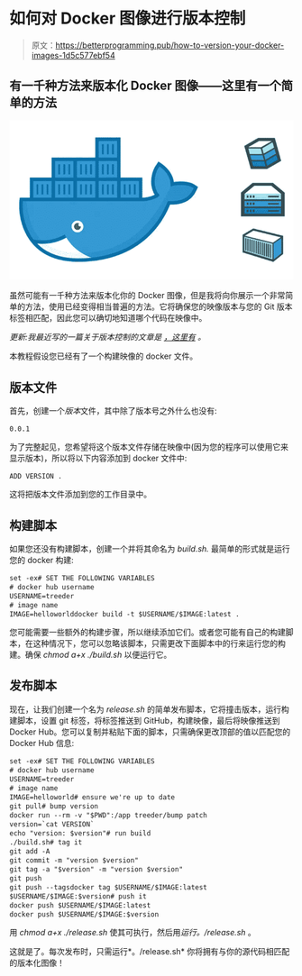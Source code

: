 # 如何对 Docker 图像进行版本控制

> 原文：<https://betterprogramming.pub/how-to-version-your-docker-images-1d5c577ebf54>

## 有一千种方法来版本化 Docker 图像——这里有一个简单的方法

![](img/5fe4b99231c4caf6260257d0ef6ed9ae.png)

虽然可能有一千种方法来版本化你的 Docker 图像，但是我将向你展示一个非常简单的方法，使用已经变得相当普遍的方法。它将确保您的映像版本与您的 Git 版本标签相匹配，因此您可以确切地知道哪个代码在映像中。

*更新:我最近写的一篇关于版本控制的文章是* [*，这里有*](https://medium.com/better-programming/how-to-version-your-code-in-2020-60bdd221278b) *。*

本教程假设您已经有了一个构建映像的 docker 文件。

## 版本文件

首先，创建一个*版本*文件，其中除了版本号之外什么也没有:

```
0.0.1
```

为了完整起见，您希望将这个版本文件存储在映像中(因为您的程序可以使用它来显示版本)，所以将以下内容添加到 docker 文件中:

```
ADD VERSION .
```

这将把版本文件添加到您的工作目录中。

## 构建脚本

如果您还没有构建脚本，创建一个并将其命名为 *build.sh.* 最简单的形式就是运行您的 docker 构建:

```
set -ex# SET THE FOLLOWING VARIABLES
# docker hub username
USERNAME=treeder
# image name
IMAGE=helloworlddocker build -t $USERNAME/$IMAGE:latest .
```

您可能需要一些额外的构建步骤，所以继续添加它们。或者您可能有自己的构建脚本，在这种情况下，您可以忽略该脚本，只需更改下面脚本中的行来运行您的构建。确保 *chmod a+x ./build.sh* 以便运行它。

## 发布脚本

现在，让我们创建一个名为 *release.sh* 的简单发布脚本，它将撞击版本，运行构建脚本，设置 git 标签，将标签推送到 GitHub，构建映像，最后将映像推送到 Docker Hub。您可以复制并粘贴下面的脚本，只需确保更改顶部的值以匹配您的 Docker Hub 信息:

```
set -ex# SET THE FOLLOWING VARIABLES
# docker hub username
USERNAME=treeder
# image name
IMAGE=helloworld# ensure we're up to date
git pull# bump version
docker run --rm -v "$PWD":/app treeder/bump patch
version=`cat VERSION`
echo "version: $version"# run build
./build.sh# tag it
git add -A
git commit -m "version $version"
git tag -a "$version" -m "version $version"
git push
git push --tagsdocker tag $USERNAME/$IMAGE:latest $USERNAME/$IMAGE:$version# push it
docker push $USERNAME/$IMAGE:latest
docker push $USERNAME/$IMAGE:$version
```

用 *chmod a+x ./release.sh* 使其可执行，然后用*运行。/release.sh* 。

这就是了。每次发布时，只需运行*。/release.sh* 你将拥有与你的源代码相匹配的版本化图像！